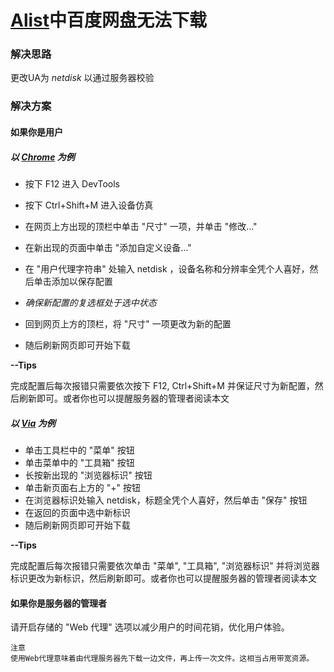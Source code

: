 # [Alist](https://alist.nn.ci/)中百度网盘无法下载

### 解决思路

更改UA为 *netdisk* 以通过服务器校验

### 解决方案

#### 如果你是用户

##### 以 [Chrome](https://www.google.cn/chrome/) 为例

- 按下 F12 进入 DevTools 

- 按下 Ctrl+Shift+M 进入设备仿真

- 在网页上方出现的顶栏中单击 "尺寸" 一项，并单击 "修改..."

- 在新出现的页面中单击 "添加自定义设备..."

- 在 "用户代理字符串" 处输入 netdisk ，设备名称和分辨率全凭个人喜好，然后单击添加以保存配置

- *确保新配置的复选框处于选中状态*
- 回到网页上方的顶栏，将 "尺寸" 一项更改为新的配置

- 随后刷新网页即可开始下载

**--Tips**

完成配置后每次报错只需要依次按下 F12, Ctrl+Shift+M 并保证尺寸为新配置，然后刷新即可。或者你也可以提醒服务器的管理者阅读本文

##### 以 [Via](https://viayoo.com/) 为例

- 单击工具栏中的 "菜单" 按钮
- 单击菜单中的 "工具箱" 按钮
- 长按新出现的 "浏览器标识" 按钮
- 单击新页面右上方的 "+" 按钮
- 在浏览器标识处输入 netdisk，标题全凭个人喜好，然后单击 "保存" 按钮
- 在返回的页面中选中新标识
- 随后刷新网页即可开始下载

**--Tips**

完成配置后每次报错只需要依次单击 "菜单", "工具箱", "浏览器标识" 并将浏览器标识更改为新标识，然后刷新即可。或者你也可以提醒服务器的管理者阅读本文

#### 如果你是服务器的管理者

请开启存储的 "Web 代理" 选项以减少用户的时间花销，优化用户体验。

```
注意
使用Web代理意味着由代理服务器先下载一边文件，再上传一次文件。这相当占用带宽资源。
```
